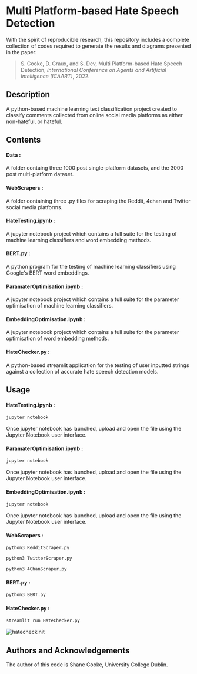 # Multi Platform-based Hate Speech Detection
With the spirit of reproducible research, this repository includes a complete collection of codes required to generate the results and diagrams presented in the paper:

> S. Cooke, D. Graux, and S. Dev, Multi Platform-based Hate Speech Detection, *International Conference on Agents and Artificial Intelligence (ICAART)*, 2022.

## Description

A python-based machine learning text classification project created to classify comments collected from online social media platforms as either non-hateful, or hateful.

## Contents

#### Data :
 A folder containg three 1000 post single-platform datasets, and the 3000 post multi-platform dataset.

#### WebScrapers :
 A folder containing three .py files for scraping the Reddit, 4chan and Twitter social media platforms.

#### HateTesting.ipynb :
A jupyter notebook project which contains a full suite for the testing of machine learning classifiers and word embedding methods.

#### BERT.py :
A python program for the testing of machine learning classifiers using Google's BERT word embeddings.

#### ParamaterOptimisation.ipynb :
A jupyter notebook project which contains a full suite for the parameter optimisation of machine learning classifiers.

#### EmbeddingOptimisation.ipynb :
A jupyter notebook project which contains a full suite for the parameter optimisation of word embedding methods.

#### HateChecker.py :
A python-based streamlit application for the testing of user inputted strings against a collection of accurate hate speech detection models.

## Usage

#### HateTesting.ipynb :
```bash
jupyter notebook
```
Once jupyter notebook has launched, upload and open the file using the Jupyter Notebook user interface.

#### ParamaterOptimisation.ipynb :
```bash
jupyter notebook
```
Once jupyter notebook has launched, upload and open the file using the Jupyter Notebook user interface.

#### EmbeddingOptimisation.ipynb :
```bash
jupyter notebook
```
Once jupyter notebook has launched, upload and open the file using the Jupyter Notebook user interface.

#### WebScrapers :
```bash
python3 RedditScraper.py
```
```bash
python3 TwitterScraper.py
```
```bash
python3 4ChanScraper.py
```

#### BERT.py :
```bash
python3 BERT.py
```

#### HateChecker.py :
```bash
streamlit run HateChecker.py
```
![hatecheckinit](/uploads/d48ea30c78be2fb08a1ee1f0839bb4cf/hatecheckinit.png)

## Authors and Acknowledgements
The author of this code is Shane Cooke, University College Dublin.
